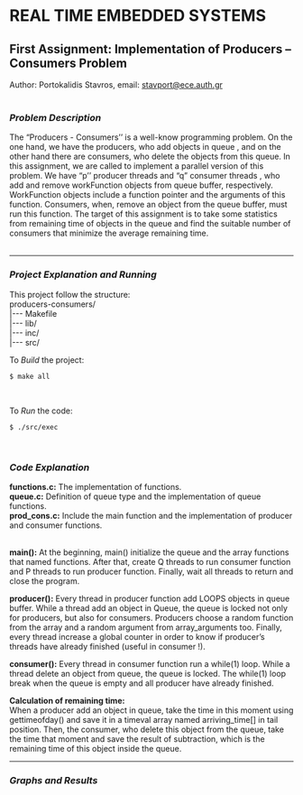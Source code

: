 # REAL TIME EMBEDDED SYSTEMS
## First Assignment: Implementation of Producers – Consumers Problem
Author: Portokalidis Stavros,  email: stavport@ece.auth.gr <br/> <br/>

### _Problem Description_ <br/>
The “Producers - Consumers’’ is a well-know programming problem. On the one hand, we have the producers, who add objects in queue , and on the other hand there are consumers, who delete the objects from this queue. In this assignment, we are called to implement a parallel version of this problem. We have “p’’ producer threads and “q” consumer threads , who add and remove workFunction objects from queue buffer, respectively. WorkFunction objects include a function pointer and  the arguments of this function. Consumers, when, remove an object from the queue buffer, must run this function. The target of this assignment is to take some statistics from remaining time of objects in the queue and find the suitable number of consumers that minimize the average remaining time. <br/> <br/>

---

### _Project Explanation and Running_ <br/>
This project follow the structure: <br/>
	producers-consumers/ <br/>
	 |--- Makefile <br/>
	 |--- lib/ <br/>
	 |--- inc/ <br/>
	 |--- src/ <br/>

To _Build_ the project: <br/>
```shell
$ make all

```
<br/>

To _Run_ the code: <br/>
```shell
$ ./src/exec
```

<br/>


### _Code Explanation_  <br/>


**functions.c:** The implementation of functions.<br/>
**queue.c:** Definition of queue type and the implementation of queue functions. <br/>
**prod_cons.c:** Include the main function and the implementation of producer and consumer functions. <br/> <br/>

**main():** At the beginning, main() initialize the queue and the array functions that named functions. After that, create Q threads to run consumer function and P threads to run producer function.
Finally, wait all threads to return and close the program. <br/> 

**producer():** Every thread in producer function add LOOPS objects in queue buffer. While a thread add an object in Queue, the queue is locked not only for producers, but also for consumers. Producers choose a random function from the array and a random argument from array_arguments too. Finally, every thread increase a global counter in order to know if producer’s threads have already finished (useful in consumer !). <br/> 
     
**consumer():** Every thread in consumer function run a while(1) loop. While a thread delete an object from queue, the queue is locked. The while(1) loop break when the queue is empty and all producer have already finished. <br/> 

**Calculation of remaining time:**  <br/>
When a producer add an object in queue, take the time in this moment using gettimeofday() and save it in  a timeval array named arriving_time[] in tail position.
Then, the consumer, who delete this object from the queue, take the time that moment and save the result of subtraction, which is the remaining time of this object inside the queue. 

---

### _Graphs and Results_ <br/>


